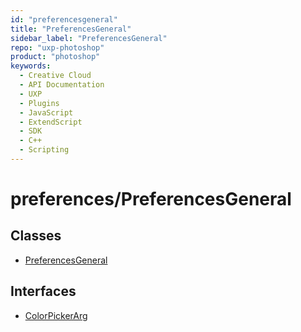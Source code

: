 ```yaml
---
id: "preferencesgeneral"
title: "PreferencesGeneral"
sidebar_label: "PreferencesGeneral"
repo: "uxp-photoshop"
product: "photoshop"
keywords:
  - Creative Cloud
  - API Documentation
  - UXP
  - Plugins
  - JavaScript
  - ExtendScript
  - SDK
  - C++
  - Scripting
---
```


# preferences/PreferencesGeneral

## Classes

- [PreferencesGeneral](/ps_reference/classes/preferences/preferencesgeneral/)

## Interfaces

- [ColorPickerArg](/ps_reference/interfaces/colorpickerarg/)
